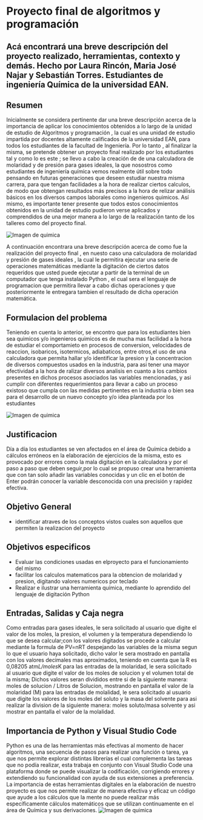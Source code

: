 # Proyecto final de algoritmos y programación
## Acá encontrará una breve descripción del proyecto realizado, herramientas, contexto y demás. Hecho por Laura Rincón, Maria José Najar y Sebastián Torres. Estudiantes de ingeniería Química de la universidad EAN.

## Resumen
Inicialmente se considera pertinente dar una breve descripción acerca de la importancia de aplicar los conocimientos obtenidos a lo largo de la unidad de estudio de Algoritmos y programación , la cual es una unidad de estudio impartida por docentes altamente calificados de la universidad EAN, para todos los estudiantes de la facultad de Ingeniería.
Por lo tanto , al finalizar la misma, se pretende obtener un proyecto final realizado por los estudiantes tal y como lo es este ; se llevo a cabo la creación de
de una calculadora de molaridad y de presión para gases ideales, la que nosostros como estudiantes de ingeniería química vemos realmente útil sobre todo pensando en futuras generaciones que deseen estudiar nuestra misma carrera, para que tengan facilidades a la hora de realizar ciertos calculos, de modo que obtengan resultados más precisos a la hora de relizar análisis básicos en los diversos campos laborales como ingenieros quimicos. Así mismo, es importante tener presente que todos estos conocimientos obtenidos en la unidad de estudio pudieron verse aplicados y comprendidos de una mejor manera a lo largo de la realización tanto de los talleres como del proyecto final.

![Imagen de quimica](https://es.unesco.org/sites/default/files/styles/img_688x358/public/courier/photos/gettyimages-874157664.jpg?itok=UcRccWO)

A continuación encontrara una breve descripción acerca de como fue la realización del proyecto final , en nuesto caso una calculadora de molaridad y presión de gases ideales , la cual le permitira ejecutar una serie de operaciones matemáticas mediante la digitación de ciertos datos requeridos que usted puede ejecutar a partir de la terminal de un computador que tenga instalado Python , el cual sera el lenguaje de programacion que permitira llevar a cabo dichas operaciones y que posteriormente le entregara tambien el resultado de dicha operación matemática.

## Formulacion del problema
Teniendo en cuenta lo anterior, se encontro que para los estudiantes bien sea quimicos y/o ingenieros quimicos es de mucha mas facilidad a la hora de estudiar el comportamieto en procesos de conversion, velocidades de reaccion, isobaricos, isotermicos, adiabaticos, entre otros,el uso de una calculadora que permita hallar y/o identificar la presion y la concentracion de diversos compuestos usados en la industria, para asi tener una mayor efectividad a la hora de ralizar diversos analisis en cuanto a los cambios presentes en dichos procesos asociados las variables mencionadas, y asi cumplir con diferentes requerimientos para llevar a cabo un proceso existoso que cumpla con las medidas pertinentes en la industria o bien sea para el desarrollo de un nuevo concepto y/o idea planteada por los estudiantes 

![Imagen de quimica](https://previews.123rf.com/images/fineart/fineart1211/fineart121100020/16188819-man%C3%B3metro-de-presi%C3%B3n-industrial-con-tubo-de-medici%C3%B3n-del-caudal.jpg)

## Justificacion 
Día a día los estudiantes se ven afectados en el área de Química debido a cálculos erróneos en la elaboración de ejercicios de la misma, esto es provocado por errores como la mala digitación en la calculadora y por el paso a paso que deben seguir,por lo cual se propuso crear una herramienta que con tan solo añadir las variables conocidas y un clic en el botón de Enter podrán conocer la variable desconocida con una precisión y rapidez efectiva. 
## Objetivo General
- identificar atraves de los conceptos vistos cuales son aquellos que permiten la realizacion del proyecto 
## Objetivos especificos
- Evaluar las condiciones usadas en elproyecto para el funcionamiento del mismo
- facilitar los calculos matematicos para la obtencion de molaridad y presion, digitando valores numericos por teclado
- Realizar e ilustrar una herramienta química, mediante lo aprendido del lenguaje de digitación Python
## Entradas, Salidas y Caja negra 
Como entradas para gases ideales, le sera solicitado al usuario que digite el valor de los moles, la presion, el volumen y la temperatura dependiendo lo que se desea calcular;con los valores digitados se procede a calcular mediante la formula de PV=nRT despejando las variables de la misma segun lo que el usuario haya solicitado, dicho valor le sera mostrado en pantalla con los valores decimales mas aproximados, teniendo en cuenta que la R es 0,08205 atm*L/moles*K
para las entradas de la molaridad, le sera solicitado al usuario que digite el valor de los moles de solucion y el volumen total de la misma; Dichos valores seran divididos entre si de la siguiente manera: moles de solucion / Litros de Solucion, mostrando en pantalla el valor de la molaridad (M)
para las entradas de molalidad, le sera solicitado al usuario que digite los valores de los moles del soluto y la masa del solvente para asi realizar la division de la siguiente manera: moles soluto/masa solvente y asi mostrar en pantalla el valor de la molalidad.
## Importancia de Python y Visual Studio Code
Python es una de las herramientas más efectivas al momento de hacer algoritmos, una secuencia de pasos para realizar una función o tarea, ya que nos permite explorar distintas librerías el cual complementa las tareas que no podía realizar, esta trabaja en conjunto con Visual Studio Code una plataforma donde se puede visualizar la codificación, corrigiendo errores y extendiendo su funcionalidad con ayuda de sus extensiones a preferencia. La importancia de estas herramientas digitales en la elaboración de nuestro proyecto es que nos permite realizar de manera efectiva y eficaz un código que ayude a los cálculos que la mente no puede realizar más específicamente cálculos matemáticos que se utilizan continuamente en el área de Química y sus derivaciones. 
![Imagen de quimica](https://user-images.githubusercontent.com/109982206/192121221-a1956704-9b2d-4c86-8637-761066b84528.png)
